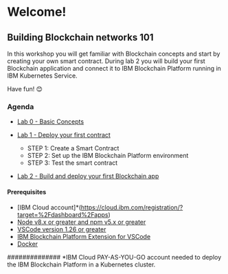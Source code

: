 # Welcome!
## Building Blockchain networks 101

In this workshop you will get familiar with Blockchain concepts and start by creating your own smart contract. 
During lab 2 you will build your first Blockchain application and connect it to IBM Blockchain Platform running in IBM Kubernetes Service. 

Have fun! 😊

### Agenda

* [Lab 0 - Basic Concepts](https://github.com/sandra-calvo/Blockchain101-Feb2019/blob/master/Lab%200%20-%20Basic%20concepts.md) 
* [Lab 1 - Deploy your first contract](https://github.com/sandra-calvo/Blockchain101-Feb2019/blob/master/Lab%201%20-%20Deploy%20your%20first%20contract.md)
    - STEP 1: Create a Smart Contract
    - STEP 2: Set up the IBM Blockchain Platform environment
    - STEP 3: Test the smart contract

* [Lab 2 - Build and deploy your first Blockchain app](https://github.com/sandra-calvo/Blockchain101-Feb2019/blob/master/Lab%202%20-%20Build%20and%20deploy%20your%20first%20Blockchain%20app.md)


#### Prerequisites
- [IBM Cloud account]*(https://cloud.ibm.com/registration/?target=%2Fdashboard%2Fapps) 
- [Node v8.x or greater and npm v5.x or greater](https://nodejs.org/en/download/)
- [VSCode version 1.26 or greater](https://code.visualstudio.com)
- [IBM Blockchain Platform Extension for VSCode](https://marketplace.visualstudio.com/items?itemName=IBMBlockchain.ibm-blockchain-platform)
- [Docker](https://www.docker.com/get-started)

############## *IBM Cloud PAY-AS-YOU-GO account needed to deploy the IBM Blockchain Platform in a Kubernetes cluster.
